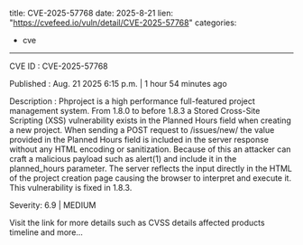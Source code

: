  
title: CVE-2025-57768
date: 2025-8-21
lien: "https://cvefeed.io/vuln/detail/CVE-2025-57768"
categories:
  - cve
---

CVE ID : CVE-2025-57768

Published :  Aug. 21
2025
6:15 p.m. | 1 hour
54 minutes ago

Description : Phproject is a high performance full-featured project management system. From 1.8.0 to before 1.8.3
a Stored Cross-Site Scripting (XSS) vulnerability exists in the Planned Hours field when creating a new project. When sending a POST request to /issues/new/
the value provided in the Planned Hours field is included in the server response without any HTML encoding or sanitization. Because of this
an attacker can craft a malicious payload such as alert(1) and include it in the planned_hours parameter. The server reflects the input directly in the HTML of the project creation page
causing the browser to interpret and execute it. This vulnerability is fixed in 1.8.3.

Severity: 6.9 | MEDIUM

Visit the link for more details
such as CVSS details
affected products
timeline
and more...
